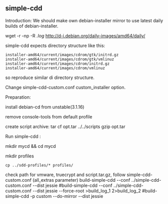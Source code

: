 simple-cdd
----------
Introduction:
We should make own debian-installer mirror to use latest daily builds of debian-installer.

wget -r -np -R *.log* http://d-i.debian.org/daily-images/amd64/daily/

simple-cdd expects directory structure like this:

    installer-amd64/current/images/cdrom/gtk/initrd.gz
    installer-amd64/current/images/cdrom/gtk/vmlinuz
    installer-amd64/current/images/cdrom/initrd.gz
    installer-amd64/current/images/cdrom/vmlinuz

so reproduce similar di directory structure.

Change simple-cdd-custom.conf custom_installer option.


Preparation:

install debian-cd from unstable(3.1.16)

remove console-tools from default profile

create script archive:
    tar cf opt.tar ../../scripts
    gzip opt.tar


Run simple-cdd :

mkdir mycd && cd mycd

mkdir profiles

    cp ../sdd-profiles/* profiles/


check path for vmware, truecrypt and script.tar.gz, follow simple-cdd-custom.conf (all_extras parameter)
    build-simple-cdd --conf ../simple-cdd-custom.conf --dist jessie
#build-simple-cdd --conf ../simple-cdd-custom.conf --dist jessie --force-root >build_log_1 2>build_log_2
#build-simple-cdd  -p custom --do-mirror --dist jessie
